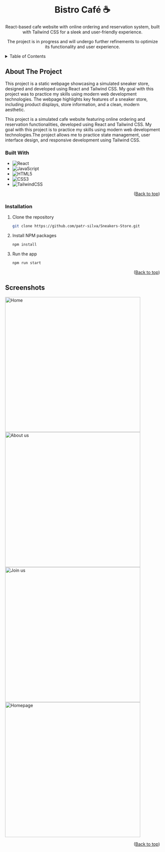 <!-- PROJECT LOGO -->
<br />
<div align="center">
<h1 align="center">Bistro Café ☕ </h1>
<p align="center">React-based cafe website with online ordering and reservation system, built with Tailwind CSS for a sleek and user-friendly experience.</p>
<p>
The project is in progress and will undergo further refinements to optimize its functionality and user experience.
</p>
</div>

<!-- TABLE OF CONTENTS -->
<details>
  <summary>Table of Contents</summary>
  <ol>
    <li>
      <a href="#about-the-project">About The Project</a>
      <ul>
        <li><a href="#built-with">Built With</a></li>
      </ul>
    </li>
    <li>
      <a href="#getting-started">Getting Started</a>
      <ul>
        <li><a href="#installation">Installation</a></li>
      </ul>
    </li>
    <li><a href=“#screenshots”>Screenshots</a></li>
  </ol>
</details>

<!-- ABOUT THE PROJECT -->
## About The Project

This project is a static webpage showcasing a simulated sneaker store, designed and developed using React and Tailwind CSS. My goal with this project was to practice my skills using modern web development technologies. The webpage highlights key features of a sneaker store, including product displays, store information, and a clean, modern aesthetic.

This project is a simulated cafe website featuring online ordering and reservation functionalities, developed using React and Tailwind CSS. My goal with this project is to practice my skills using modern web development technologies.The project allows me to practice state management, user interface design, and responsive development using Tailwind CSS.

### Built With

*  ![React](https://img.shields.io/badge/react-%2320232a.svg?style=plastic&logo=react&logoColor=%2361DAFB)
*  ![JavaScript](https://img.shields.io/badge/javascript-%23323330.svg?style=plastic&logo=javascript&logoColor=%23F7DF1E)
*  ![HTML5](https://img.shields.io/badge/html5-%23E34F26.svg?style=plastic&logo=html5&logoColor=white)
*  ![CSS3](https://img.shields.io/badge/css3-%231572B6.svg?style=plastic&logo=css3&logoColor=white)
*  ![TailwindCSS](https://img.shields.io/badge/tailwindcss-%2338B2AC.svg?style=plastic&logo=tailwind-css&logoColor=white)

<p align="right">(<a href="#readme-top">Back to top</a>)</p>

<!-- GETTING STARTED -->

### Installation

1. Clone the repository
   ```sh
   git clone https://github.com/patr-silva/Sneakers-Store.git
   ```
2. Install NPM packages
   ```sh
   npm install
   ```
3. Run the app 
      ```sh
   npm run start
   ```
<p align="right">(<a href="#readme-top">Back to top</a>)</p>

<!-- USAGE EXAMPLES -->
## Screenshots

<div>
<img width="440" alt="Home" src="https://github.com/user-attachments/assets/ab59259e-9e1f-47f3-bcfa-84310333b629">
<img width="440" alt="About us" src="https://github.com/user-attachments/assets/48705df5-5bc6-445c-839d-99bec4a16da2">
<img width="440" alt="Join us" src="https://github.com/user-attachments/assets/6b3a5f79-9d06-48db-909f-abb74ed180ce">
<img width="440" alt="Homepage" src="https://github.com/user-attachments/assets/a33fee4a-3140-46db-b0cd-d29025cab2a2">
</div>

<p align="right">(<a href="#readme-top">Back to top</a>)</p>
